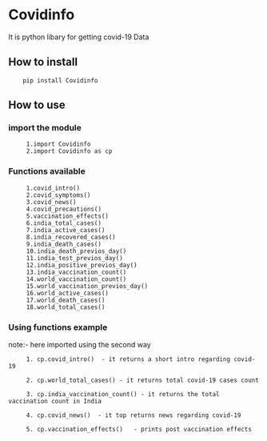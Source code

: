 # Covidinfo
It is python libary for getting covid-19 Data
## How to install
        pip install Covidinfo 

## How to use
   
   ### import the module
         1.import Covidinfo
         2.import Covidinfo as cp
         
   ### Functions available
         1.covid_intro()
         2.covid_symptoms()
         3.covid_news()
         4.covid_precautions()
         5.vaccination_effects()
         6.india_total_cases()
         7.india_active_cases()
         8.india_recovered_cases()
         9.india_death_cases()
         10.india_death_previos_day()
         11.india_test_previos_day()
         12.india_positive_previos_day()
         13.india_vaccination_count()
         14.world_vaccination_count()
         15.world_vaccination_previos_day()
         16.world_active_cases()
         17.world_death_cases()
         18.world_total_cases()
         
   ### Using functions example
   note:- here imported using the second way
   
         1. cp.covid_intro()  - it returns a short intro regarding covid-19
         
         2. cp.world_total_cases() - it returns total covid-19 cases count 
         
         3. cp.india_vaccination_count() - it returns the total vaccination count in India 
         
         4. cp.covid_news()  - it top returns news regarding covid-19
         
         5. cp.vaccination_effects()   - prints post vaccination effects
         
         
   
   
